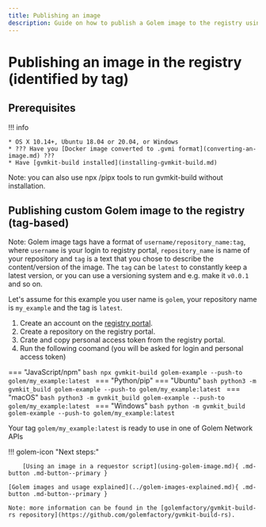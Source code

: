 ```yaml
---
title: Publishing an image
description: Guide on how to publish a Golem image to the registry using gvmkit-build
---
```


# Publishing an image in the registry (identified by tag)

## Prerequisites

!!! info

    * OS X 10.14+, Ubuntu 18.04 or 20.04, or Windows
    * ??? Have you [Docker image converted to .gvmi format](converting-an-image.md) ???
    * Have [gvmkit-build installed](installing-gvmkit-build.md)

Note: you can also use npx /pipx tools to run gvmkit-build without installation.
    


## Publishing custom Golem image to the registry (tag-based)

Note: Golem image tags have a format of `username/repository_name:tag`, where `username` is your login to registry portal, `repository_name` is name of your repository and `tag` is a text that you chose to describe the content/version of the image. The `tag` can be `latest` to constantly keep a latest version, or you can use a versioning system and e.g. make it `v0.0.1` and so on.

Let's assume for this example you user name is `golem`, your repository name is `my_example` and the tag is `latest`.


1. Create an account on the [registry portal](https://registry.golem.network/).
2. Create a repository on the registry portal.
3. Crate and copy personal access token from the registry portal.
4. Run the following coomand (you will be asked for login and personal access token)

=== "JavaScript/npm"
    ```bash
        npx gvmkit-build golem-example --push-to golem/my_example:latest
    ```
=== "Python/pip"
    === "Ubuntu"
        ```bash
            python3 -m gvmkit_build golem-example --push-to golem/my_example:latest
        ```
    === "macOS"
        ```bash
            python3 -m gvmkit_build golem-example --push-to golem/my_example:latest
        ```
    === "Windows"
        ```bash
            python -m gvmkit_build golem-example --push-to golem/my_example:latest
        ```


Your tag `golem/my_example:latest` is ready to use in one of Golem Network APIs

!!! golem-icon "Next steps:"

        [Using an image in a requestor script](using-golem-image.md){ .md-button .md-button--primary }

	[Golem images and usage explained](../golem-images-explained.md){ .md-button .md-button--primary }

    Note: more information can be found in the [golemfactory/gvmkit-build-rs repository](https://github.com/golemfactory/gvmkit-build-rs).